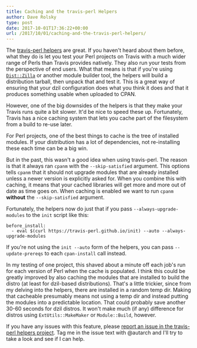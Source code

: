 ```yaml
---
title: Caching and the travis-perl Helpers
author: Dave Rolsky
type: post
date: 2017-10-01T17:36:22+00:00
url: /2017/10/01/caching-and-the-travis-perl-helpers/
---
```

The [travis-perl helpers][1] are great. If you haven't heard about them before, what they do is let you test your Perl projects on Travis with a much wider range of Perls than Travis provides natively. They also run your tests from the perspective of end users. What that means is that if you're using [`Dist::Zilla`][2] or another module builder tool, the helpers will build a distribution tarball, then unpack that and test it. This is a great way of ensuring that your dzil configuration does what you think it does and that it produces something usable when uploaded to CPAN.

However, one of the big downsides of the helpers is that they make your Travis runs quite a bit slower. It'd be nice to speed these up. Fortunately, Travis has a nice caching system that lets you cache part of the filesystem from a build to re-use later.

For Perl projects, one of the best things to cache is the tree of installed modules. If your distribution has a lot of dependencies, not re-installing these each time can be a big win.

But in the past, this wasn't a good idea when using travis-perl. The reason is that it always ran `cpanm` with the `--skip-satisfied` argument. This options tells `cpanm` that it should not upgrade modules that are already installed unless a newer version is explicitly asked for. When you combine this with caching, it means that your cached libraries will get more and more out of date as time goes on. When caching is enabled we want to run `cpanm` **without** the `--skip-satisfied` argument.

Fortunately, the helpers now do just that if you pass `--always-upgrade-modules` to the `init` script like this:

```
before_install:
  - eval $(curl https://travis-perl.github.io/init) --auto --always-upgrade-modules
```

If you're not using the `init --auto` form of the helpers, you can pass `--update-prereqs` to each `cpan-install` call instead.

In my testing of one project, this shaved about a minute off each job's run for each version of Perl when the cache is populated. I think this could be greatly improved by also caching the modules that are installed to build the distro (at least for dzil-based distributions). That's a little trickier, since from my delving into the helpers, there are installed in a random temp dir. Making that cacheable presumably means not using a temp dir and instead putting the modules into a predictable location. That could probably save another 30-60 seconds for dzil distros. It won't make much (if any) difference for distros using `ExtUtils::MakeMaker` or `Module::Build`, however.

If you have any issues with this feature, please [report an issue in the travis-perl helpers project][3]. Tag me in the issue text with @autarch and I'll try to take a look and see if I can help.

 [1]: https://github.com/travis-perl/helpers
 [2]: https://metacpan.org/release/Dist-Zilla
 [3]: https://github.com/travis-perl/helpers/issues
